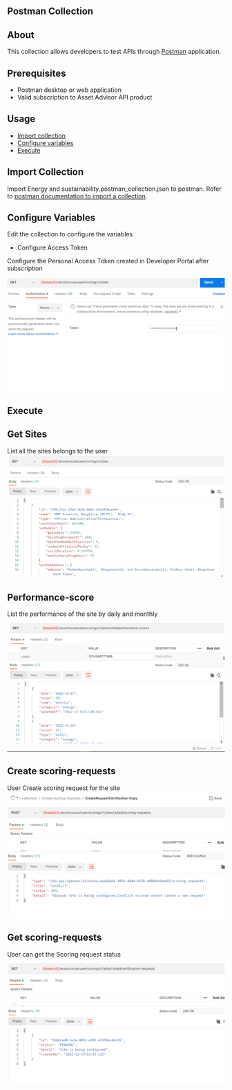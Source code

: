 ## Postman Collection

## About

This collection allows developers to test APIs through [Postman](https://www.postman.com/) application.

## Prerequisites

* Postman desktop or web application
* Valid subscription to Asset Advisor API product

## Usage

* [Import collection](#Import-Collection)
* [Configure variables](#Configure-Variables)
* [Execute](#Execute)

## Import Collection

Import Energy and sustainability.postman_collection.json to postman. Refer to [postman documentation to import a collection](https://learning.postman.com/docs/getting-started/importing-and-exporting-data/#importing-data-into-postman).

## Configure Variables

Edit the collection to configure the variables

* Configure Access Token

Configure the Personal Access Token created in Developer Portal after subscription

![setToken](/code-samples/media/setToken.png)

## Execute

## Get Sites  
List all the sites belongs to the user
![Get Sites](/code-samples/media/getSites.png)

## Performance-score
List the performance of the site by daily and monthly 
![Get Sites](/code-samples/media/performanceScore.png)

## Create scoring-requests
User Create scoring request for the site
![Get Sites](/code-samples/media/createRequest.png)

## Get scoring-requests
User can get the Scoring request status
![Get Sites](/code-samples/media/getRequest.png)

